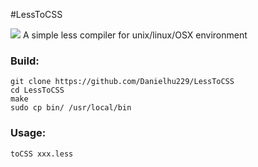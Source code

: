 #LessToCSS

![](https://travis-ci.org/Danielhu229/LessToCSS.svg?branch=master)
A simple less compiler for unix/linux/OSX environment

### Build:

	git clone https://github.com/Danielhu229/LessToCSS
	cd LessToCSS
    make
    sudo cp bin/ /usr/local/bin


### Usage:

	toCSS xxx.less
